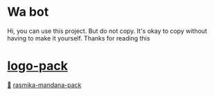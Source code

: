 # Wa bot 

Hi, you can use this project. But do not copy. It's okay to copy without having to make it yourself. Thanks for reading this

# [logo-pack](https://github.com/ChamodKeshan/booster-queena)
 

[🌼](https://github.com/ChamodKeshan/booster-queena) [rasmika-mandana-pack](./Queen-Alexa/image/logo-pack/rashmika-pack)
